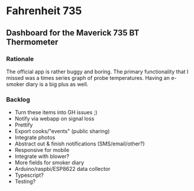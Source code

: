 # Fahrenheit 735

## Dashboard for the Maverick 735 BT Thermometer

### Rationale
The official app is rather buggy and boring. The primary functionality that I missed was a times series graph of
probe temperatures. Having an e-smoker diary is a big plus as well.

### Backlog
* Turn these items into GH issues ;)
* Notify via webapp on signal loss
* Prettify
* Export cooks/"events" (public sharing)
* Integrate photos
* Abstract out & finish notifications (SMS/email/other?)
* Responsive for mobile
* Integrate with blower?
* More fields for smoker diary
* Arduino/raspbi/ESP8622 data collector
* Typescript?
* Testing?